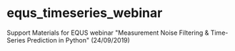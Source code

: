 # equs_timeseries_webinar
Support Materials for EQUS webinar "Measurement Noise Filtering &amp; Time-Series Prediction in Python" (24/09/2019)
